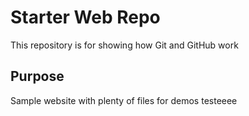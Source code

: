 # Starter Web Repo

This repository is for showing how Git and GitHub work

## Purpose

Sample website with plenty of files for demos
testeeee

